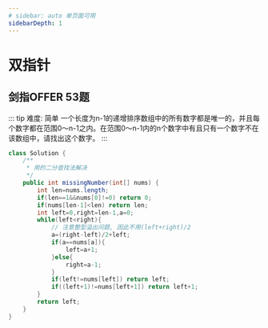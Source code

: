 ```yaml
---
# sidebar: auto 单页面可用
sidebarDepth: 1
---
```

# 双指针
## 剑指OFFER 53题
::: tip 难度: 简单
一个长度为n-1的递增排序数组中的所有数字都是唯一的，并且每个数字都在范围0～n-1之内。在范围0～n-1内的n个数字中有且只有一个数字不在该数组中，请找出这个数字。
:::

``` java
class Solution {
    /**
     * 用的二分查找法解决
     */
    public int missingNumber(int[] nums) {
        int len=nums.length;
        if(len==1&&nums[0]!=0) return 0;
        if(nums[len-1]<len) return len;
        int left=0,right=len-1,a=0;
        while(left<right){
            // 注意整型溢出问题, 因此不用(left+right)/2
            a=(right-left)/2+left;
            if(a==nums[a]){
                left=a+1;
            }else{
                right=a-1;
            }
            if(left!=nums[left]) return left;
            if((left+1)!=nums[left+1]) return left+1;
        }
        return left;
    }
}

```